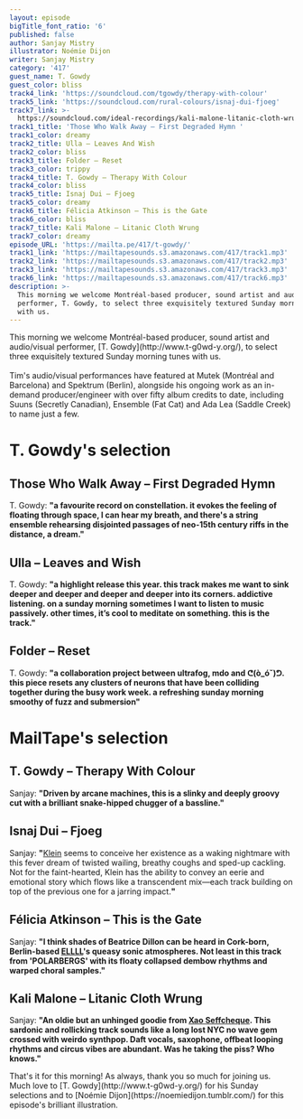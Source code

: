```yaml
---
layout: episode
bigTitle_font_ratio: '6'
published: false
author: Sanjay Mistry
illustrator: Noémie Dijon
writer: Sanjay Mistry
category: '417'
guest_name: T. Gowdy
guest_color: bliss
track4_link: 'https://soundcloud.com/tgowdy/therapy-with-colour'
track5_link: 'https://soundcloud.com/rural-colours/isnaj-dui-fjoeg'
track7_link: >-
  https://soundcloud.com/ideal-recordings/kali-malone-litanic-cloth-wrung-from-the-sacrificial-code-2xlp3xcd
track1_title: 'Those Who Walk Away – First Degraded Hymn '
track1_color: dreamy
track2_title: Ulla – Leaves And Wish
track2_color: bliss
track3_title: Folder – Reset
track3_color: trippy
track4_title: T. Gowdy – Therapy With Colour
track4_color: bliss
track5_title: Isnaj Dui – Fjoeg
track5_color: dreamy
track6_title: Félicia Atkinson – This is the Gate
track6_color: bliss
track7_title: Kali Malone – Litanic Cloth Wrung
track7_color: dreamy
episode_URL: 'https://mailta.pe/417/t-gowdy/'
track1_link: 'https://mailtapesounds.s3.amazonaws.com/417/track1.mp3'
track2_link: 'https://mailtapesounds.s3.amazonaws.com/417/track2.mp3'
track3_link: 'https://mailtapesounds.s3.amazonaws.com/417/track3.mp3'
track6_link: 'https://mailtapesounds.s3.amazonaws.com/417/track6.mp3'
description: >-
  This morning we welcome Montréal-based producer, sound artist and audio/visual
  performer, T. Gowdy, to select three exquisitely textured Sunday morning tunes
  with us.
---
```

<p id="introduction">This morning we welcome Montréal-based producer, sound artist and audio/visual performer, [T. Gowdy](http://www.t-g0wd-y.org/), to select three exquisitely textured Sunday morning tunes with us. 
<br><br>
Tim's audio/visual performances have featured at Mutek (Montréal and Barcelona) and Spektrum (Berlin), alongside his ongoing work as an in-demand producer/engineer with over fifty album credits to date, including Suuns (Secretly Canadian), Ensemble (Fat Cat) and Ada Lea (Saddle Creek) to name just a few.
</p>


# T. Gowdy's selection

## Those Who Walk Away – First Degraded Hymn 
T. Gowdy: **"**a favourite record on constellation. it evokes the feeling of floating through space, I can hear my breath, and there's a string ensemble rehearsing disjointed passages of neo-15th century riffs in the distance, a dream.**"**

## Ulla – Leaves and Wish
T. Gowdy: **"**a highlight release this year. this track makes me want to sink deeper and deeper and deeper and deeper into its corners. addictive listening. on a sunday morning sometimes I want to listen to music passively. other times, it’s cool to meditate on something. this is the track.**"**

## Folder – Reset
T. Gowdy: **"**a collaboration project between ultrafog, mdo and ᕦ(ò_óˇ)ᕤ. this piece resets any clusters of neurons that have been colliding together during the busy work week. a refreshing sunday morning smoothy of fuzz and submersion**"**


# MailTape's selection

## T. Gowdy – Therapy With Colour
Sanjay: **"**Driven by arcane machines, this is a slinky and deeply groovy cut with a brilliant snake-hipped chugger of a bassline.**"**

## Isnaj Dui – Fjoeg
Sanjay: **"**[Klein](https://klein1997.bandcamp.com/) seems to conceive her existence as a waking nightmare with this fever dream of twisted wailing, breathy coughs and sped-up cackling. Not for the faint-hearted, Klein has the ability to convey an eerie and emotional story which flows like a transcendent mix—each track building on top of the previous one for a jarring impact.**"**

## Félicia Atkinson – This is the Gate
Sanjay: **"**I think shades of Beatrice Dillon can be heard in Cork-born, Berlin-based [ELLLL](https://soundcloud.com/ellll)'s queasy sonic atmospheres. Not least in this track from 'POLARBERGS' with its floaty collapsed dembow rhythms and warped choral samples.**"**

## Kali Malone – Litanic Cloth Wrung
Sanjay: **"**An oldie but an unhinged goodie from [Xao Seffcheque](http://seffcheque.com/). This sardonic and rollicking track sounds like a long lost NYC no wave gem crossed with weirdo synthpop. Daft vocals, saxophone, offbeat looping rhythms and circus vibes are abundant. Was he taking the piss? Who knows.**"**


<p id="outroduction">That's it for this morning! As always, thank you so much for joining us. Much love to [T. Gowdy](http://www.t-g0wd-y.org/) for his Sunday selections and to [Noémie Dijon](https://noemiedijon.tumblr.com/) for this episode's brilliant illustration.</p>
